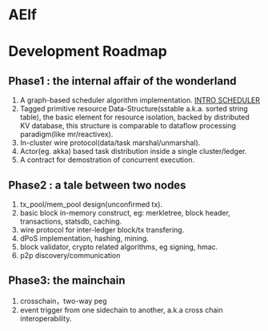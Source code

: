 # AElf

# Development Roadmap

## Phase1 : the internal affair of the wonderland

1. A graph-based scheduler algorithm implementation. [INTRO SCHEDULER](SCHEDULER.md)
2. Tagged primitive resource Data-Structure(sstable a.k.a. sorted string table), the basic element for resource isolation, backed by distributed KV database, this structure is comparable to dataflow processing paradigm(like mr/reactivex).
3. In-cluster wire protocol(data/task marshal/unmarshal).
4. Actor(eg. akka) based task distribution inside a single cluster/ledger.
5. A contract for demostration of concurrent execution.

## Phase2 : a tale between two nodes

1. tx_pool/mem_pool design(unconfirmed tx).
2. basic block in-memory construct, eg: merkletree, block header, transactions, statsdb, caching.
3. wire protocol for inter-ledger block/tx transfering.
4. dPoS implementation, hashing, mining.
5. block validator, crypto related algorithms, eg signing, hmac.
6. p2p discovery/communication

## Phase3: the mainchain

1. crosschain，two-way peg
2. event trigger from one sidechain to another, a.k.a cross chain interoperability.
